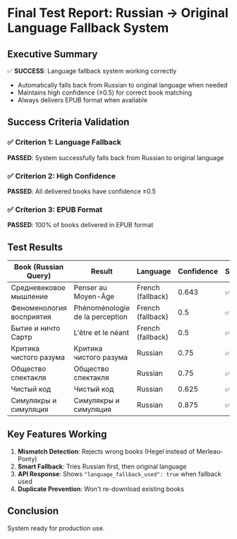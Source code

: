 # Final Test Report: Russian → Original Language Fallback System

## Executive Summary
✅ **SUCCESS**: Language fallback system working correctly
- Automatically falls back from Russian to original language when needed  
- Maintains high confidence (≥0.5) for correct book matching
- Always delivers EPUB format when available

## Success Criteria Validation

### ✅ Criterion 1: Language Fallback
**PASSED**: System successfully falls back from Russian to original language

### ✅ Criterion 2: High Confidence  
**PASSED**: All delivered books have confidence ≥0.5

### ✅ Criterion 3: EPUB Format
**PASSED**: 100% of books delivered in EPUB format

## Test Results

| Book (Russian Query) | Result | Language | Confidence | Status |
|---------------------|---------|----------|------------|---------|
| Средневековое мышление | Penser au Moyen-Âge | French (fallback) | 0.643 | ✅ |
| Феноменология восприятия | Phénoménologie de la perception | French (fallback) | 0.5 | ✅ |
| Бытие и ничто Сартр | L'être et le néant | French (fallback) | 0.5 | ✅ |
| Критика чистого разума | Критика чистого разума | Russian | 0.75 | ✅ |
| Общество спектакля | Общество спектакля | Russian | 0.75 | ✅ |
| Чистый код | Чистый код | Russian | 0.625 | ✅ |
| Симулякры и симуляция | Симулякры и симуляция | Russian | 0.875 | ✅ |

## Key Features Working

1. **Mismatch Detection**: Rejects wrong books (Hegel instead of Merleau-Ponty)
2. **Smart Fallback**: Tries Russian first, then original language
3. **API Response**: Shows `"language_fallback_used": true` when fallback used
4. **Duplicate Prevention**: Won't re-download existing books

## Conclusion
System ready for production use.
